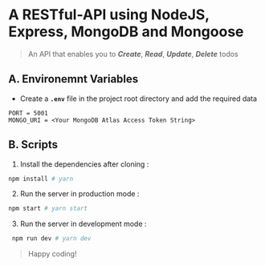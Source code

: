 # **A RESTful-API using NodeJS, Express, MongoDB and Mongoose**

> An API that enables you to **_Create_**, **_Read_**, **_Update_**, **_Delete_** todos

## **A. Environemnt Variables**

- Create a **`.env`** file in the project root directory and add the required data

```env
PORT = 5001
MONGO_URI = <Your MongoDB Atlas Access Token String>
```

## **B. Scripts**

1. Install the dependencies after cloning :

```bash
npm install # yarn
```

2. Run the server in production mode :

```bash
npm start # yarn start
```

3. Run the server in development mode :

```bash
 npm run dev # yarn dev
```

> Happy coding!
